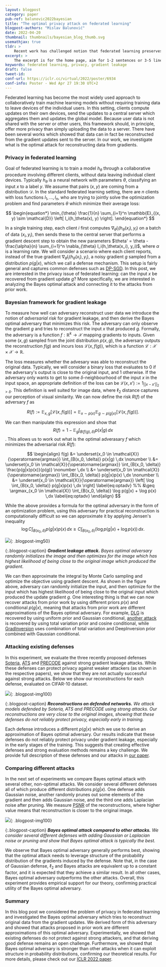 ```yaml
---
layout: blogpost
category: paper
pub-ref: balunovic2022bayesian
title: "The optimal privacy attack on federated learning"
blogpost-authors: "Mislav Balunović" 
date: 2022-04-20
thumbnail: thumbnails/bayesian_blog_thumb.svg
usemathjax: true
tldr: >
    Recent work has challenged notion that federated learning preserves data privacy by showing that various attacks can reconstruct original data from gradient updates. In this post, we investigate what is the optimal reconstruction attack and we show how it connects to previously proposed attacks. Furthermore, we also show that most of the existing defenses are not effective against strong attacks. Our findings indicate that the construction of effective defenses and their evaluation remains an open problem.
excerpt: >
    The excerpt is for the home page, aim for 1-2 sentences or 3-5 lines on the homepage. LCIFR is a method for training fair representations with provable certificates of individual fairness.
keywords: federated learning, privacy, gradient leakage
draft: false 
tweet-id:
conf-url: https://iclr.cc/virtual/2022/poster/6934
conf-info: Poster - Wed Apr 27 19:30 UTC+2
---
```


Federated learning has become the most widely used approach to collaboratively train machine learning models without requiring training data to leave devices of the individual users.
In this setting, clients compute updates on their own devices, send the updates to a central server which aggregates them and updates the global model. Because user data is not shared with the server or other users, this framework should, in principle, offer more privacy than simply uploading the data to a server.
There have been several works which showed that data can in fact be reconstructed from the gradient updates sent to the server.
In our work, we investigate what is the optimal attack for reconstructing data from gradients.

### Privacy in federated learning

Goal of federated learning is to train a model $h_\theta$ through a collaborative procedure involving different clients, without data leaving individual client devices.
Typically $h_\theta$ is a neural network with parameters $\theta$, classifying an input $x$ to a label $y$.
We assume that pairs $(x, y)$ are coming from a distribution $\mathcal{D}$.
In the standard federated learning setting, there are $n$ clients with loss functions $l_1, ..., l_n$, who are trying to jointly solve the optimization problem and find parameters $\theta$ which minimize their average loss:

$$
\begin{equation*}
  \min_{\theta} \frac{1}{n} \sum_{i=1}^n \mathbb{E}_{(x, y) \sim \mathcal{D}} \left[ l_i(h_\theta(x), y) \right].
\end{equation*}
$$

In a single training step, each client $i$ first computes $\nabla_{\theta} l_i(h_\theta(x_i), y_i)$ on a batch of data $(x_i, y_i)$, then sends these to the central server that performs a gradient descent step to obtain the new parameters $\theta' = \theta - \frac{\alpha}{n} \sum_{i=1}^n \nabla_{\theta} l_i(h_\theta(x_i), y_i)$, where $\alpha$ is a learning rate.
We will consider a scenario where each client reports, instead of the true gradient $\nabla_{\theta} l_i(h_\theta(x_i), y_i)$, a noisy gradient $g$ sampled from a distribution $p(g|x)$, which we call a defense mechanism.
This setup is fairly general and captures common defenses such as [DP-SGD](https://arxiv.org/abs/1607.00133).
In this post, we are interested in the privacy issue of federated learning: can the input $x$ be recovered from gradient update $g$?
More specifically, we are interested in analyzing the Bayes optimal attack and connecting it to the attacks from prior work.


### Bayesian framework for gradient leakage

To measure how well can adversary reconstruct user data we introduce the notion of *adversarial risk* for gradient leakage, and then derive the Bayes optimal adversary that minimizes this risk.
The adversary can only observe the gradient $g$ and tries to reconstruct the input $x$ that produced $g$.
Formally, the adversary is a function $f: \mathbb{R}^k \rightarrow \mathcal{X}$ mapping gradients to inputs.
Given some $(x, g)$ sampled from the joint distribution $p(x, g)$, the adversary outputs the reconstruction $f(g)$ and incurs loss $\mathcal{L}(x, f(g))$, which is a function $\mathcal{L}: \mathcal{X} \times \mathcal{X} \rightarrow \mathbb{R}$.


The loss measures whether the advesary was able to reconstruct the original data.
Typically, we will consider a binary loss that evaluates to 0 if the adversary's output is close to the original input, and 1 otherwise.
If the adversary only wants to get to some $\delta$-neighbourhood of the input $x$ in the input space, an appropriate definition of the loss can be $\mathcal{L}(x, x') := 1_{||x - x'||_2 > \delta}$.
This definition is well suited for image data, where $\ell_2$ distance captures our perception of visual similarity.
We can now define the risk $R(f)$ of the adversary $f$ as

$$
\begin{equation}
    R(f) := \mathbb{E}_{x, g} \left[ \mathcal{L}(x, f(g)) \right] = \mathbb{E}_{x \sim p(x)} \mathbb{E}_{g \sim p(g|x)} \left[ \mathcal{L}(x, f(g)) \right].
\end{equation}
$$

We can then manipulate this expression and show that $$R(f) = 1 - \mathbb{E}_g \int_{B(f(g), \delta)} p(x|g) \,dx$$.
This allows us to work out what is the optimal adverasary $f$ which minimizes the adversarial risk $R(f)$:

$$
\begin{align}
    f(g) &= \underset{x_0 \in \mathcal{X}}{\operatorname{argmax}}  \int_{B(x_0, \delta)} p(x|g) \,dx \nonumber \\
        &= \underset{x_0 \in \mathcal{X}}{\operatorname{argmax}} \int_{B(x_0, \delta)} \frac{p(g|x)p(x)}{p(g)} \nonumber \,dx \\
        &= \underset{x_0 \in \mathcal{X}}{\operatorname{argmax}} \int_{B(x_0, \delta)} p(g|x)p(x) \,dx \nonumber \\
        &= \underset{x_0 \in \mathcal{X}}{\operatorname{argmax}} \left[ \log \int_{B(x_0, \delta)} p(g|x)p(x) \,dx \right] \label{eq:optadv}
        %% &\geq \argmax_{x_0 \in \mathcal{X}} \int_{B(x_0, \delta)} \log p(g|x) + \log p(x) \,dx \label{eq:optadv}
\end{align}
$$

While the above provides a formula for the optimal adversary in the form of an optimization problem, using this adversary for practical reconstruction is computationally difficult 
so we can approximate it by applying Jensen's inequality $$
  \log C \int_{B(x_0, \delta)} p(g|x)p(x) \,dx \geq C \int_{B(x_0, \delta)} (\log p(g|x) + \log p(x)) \,dx.
$$


![](/assets/blog/bayesian/bayes_attack.png){: .blogpost-img50}

{:.blogpost-caption}
***Gradient leakage attack.** Bayes optimal adversary randomly initializes the image and then optimizes for the image which has highest likelihood of being close to the original image which produced the gradient.*

We can then approximate the integral by Monte Carlo sampling and optimize the objective using gradient descent.
As shown in the figure above, adversary can randomly initialize the input, and then optimize for the input which has highest likelihood of being close to the original input which produced the update gradient $g$.
One interesting thing is that we can now recover attacks from prior work by using different priors $p(x)$ and conditional $p(g|x)$, meaning that attacks from prior work are different approximations of the Bayes optimal adversary. For example, [DLG](https://arxiv.org/abs/1906.08935) is recovered by using uniform prior and Gaussian conditional, [another attack](https://arxiv.org/abs/2003.14053) is recovered by using total variation prior and cosine conditional, while [GradInversion](https://arxiv.org/abs/2104.07586) uses combination of total variation and DeepInversion prior combined with Gaussian conditional.

### Attacking existing defenses

In this experiment, we evaluate the three recently proposed defenses [Soteria](https://openaccess.thecvf.com/content/CVPR2021/papers/Sun_Soteria_Provable_Defense_Against_Privacy_Leakage_in_Federated_Learning_From_CVPR_2021_paper.pdf), [ATS](https://arxiv.org/abs/2011.12505) and [PRECODE](https://arxiv.org/abs/2108.04725) against strong gradient leakage attacks.
While these defenses can protect privacy against weaker attackers (as shown in the respective papers), we show that they are not actually successful against strong attacks.
Below we show our reconstructions for each defense, evaluated on CIFAR-10 dataset.

![](/assets/blog/bayesian/img_reconstructions.png){: .blogpost-img100}


{:.blogpost-caption}
***Reconstructions on defended networks.** We attack models defended by Soteria, ATS and PRECODE using strong attacks. Our reconstructions are very close to the original images, showing that these defenses do not reliably protect privacy, especially early in training.*

Each defense introduces a different $p(g|x)$ which we use to derive an approximation of Bayes optimal adversary.
Our results indicate that these defenses do not reliably protect privacy under gradient leakage, especially in the early stages of the training.
This suggests that creating effective defenses and strong evaluation methods remains a key challenge.
We provide full description of these defenses and our attacks in [our paper](https://arxiv.org/abs/2111.04706).


### Comparing different attacks

In the next set of experiments we compare Bayes optimal attack with several other, non-optimal attacks.
We consider several different defenses all of which produce different distributions $p(g|x)$.
One defense adds Gaussian noise, another randomly prunes out some elements of the gradient and then adds Gaussian noise, and the third one adds Laplacian noise after pruning.
We measure [PSNR](https://en.wikipedia.org/wiki/Peak_signal-to-noise_ratio) of the reconstructions, where higher value means that reconstruction is closer to the original image.

![](/assets/blog/bayesian/attacks_barplot.png){: .blogpost-img100}

{:.blogpost-caption}
***Bayes optimal attack compared to other attacks.** We consider several different defenses with adding Gaussian or Laplacian noise or pruning and show that Bayes optimal attack is typically the best.*

We observe that Bayes optimal adversary generally performs best, showing that the optimal attack needs to leverage structure of the probability distribution of the gradients induced by the defense.
Note that, in the case of Gaussian defense, $\ell_2$ and Bayes attacks are equivalent up to a constant factor, and it is expected that they achieve a similar result.
In all other cases, Bayes optimal adversary outperforms the other attacks.
Overall, this experiment provides empirical support for our theory, confirming practical utility of the Bayes optimal adversary.

### Summary

In this blog post we considered the problem of privacy in federated learning and investigated the Bayes optimal adversary which tries to reconstruct original data from the gradient updates.
We derived form of this adversary and showed that attacks proposed in prior work are different approximations of this optimal adversary.
Experimentally, we showed that existing defenses do not protect against strong attackers, and that deriving good defense remains an open challenge.
Furthermore, we showed that Bayes optimal adversary is stronger than other attacks when it can exploit structure in probability distributions, confirming our theoretical results.
For more details, please check out our [ICLR 2022 paper](https://arxiv.org/abs/2111.04706).
